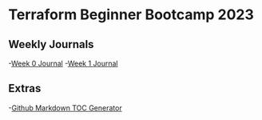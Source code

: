 # Terraform Beginner Bootcamp 2023

## Weekly Journals
-[Week 0 Journal](journal/week-0.md)
-[Week 1 Journal](journal/week-1.md)


## Extras
-[Github Markdown TOC Generator](https://ecotrust-canada.github.io/markdown-toc/)
